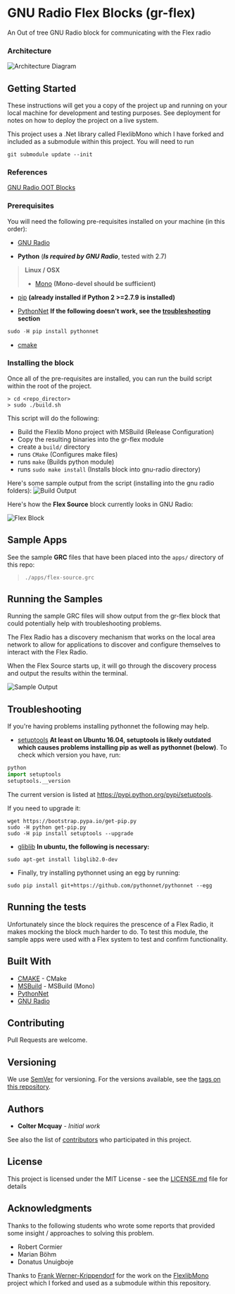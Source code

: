 
# GNU Radio Flex Blocks (gr-flex)

An Out of tree GNU Radio block for communicating with the Flex radio

### Architecture

![Architecture Diagram](https://cdn.rawgit.com/cjam/gr-flex/master/images/architecture.svg)


## Getting Started

These instructions will get you a copy of the project up and running on your local machine for development and testing purposes. See deployment for notes on how to deploy the project on a live system.

This project uses a .Net library called FlexlibMono which I have forked and included as a submodule within this project.  You will need to run

`git submodule update --init`

### References

[GNU Radio OOT Blocks](https://wiki.gnuradio.org/index.php/OutOfTreeModules)

### Prerequisites

You will need the following pre-requisites installed on your machine (in this order):

- [GNU Radio](https://wiki.gnuradio.org/index.php/InstallingGR)

- **Python** (***Is required by GNU Radio***, tested with 2.7)

> **Linux / OSX**
> - [Mono](http://www.mono-project.com/download/) **(Mono-devel should be sufficient)**

- [pip](https://pip.pypa.io/en/stable/installing/) **(already installed if Python 2 >=2.7.9 is installed)**

- [PythonNet] **If the following doesn't work, see the [troubleshooting](#troubleshooting) section**
```python
sudo -H pip install pythonnet
```

- [cmake](cmake.org)

### Installing the block

Once all of the pre-requisites are installed, you can run the build script within the root of the project.

```
> cd <repo_director>
> sudo ./build.sh
```
This script will do the following:

- Build the Flexlib Mono project with MSBuild (Release Configuration)
- Copy the resulting binaries into the gr-flex module
- create a `build/` directory
- runs `CMake`  (Configures make files)
- runs `make`   (Builds python module)
- runs `sudo make install`  (Installs block into gnu-radio directory)

Here's some sample output from the script (installing into the gnu radio folders):
![Build Output](./images/build-output.png)

Here's how the **Flex Source** block currently looks in GNU Radio:

![Flex Block](./images/flex-source-block.png)

## Sample Apps
See the sample **GRC** files that have been placed into the `apps/` directory of this repo:

> `./apps/flex-source.grc`

## Running the Samples

Running the sample GRC files will show output from the gr-flex block that could potentially help with troubleshooting problems.

The Flex Radio has a discovery mechanism that works on the local area network to allow for applications to discover and configure themselves to interact with the Flex Radio.  

When the Flex Source starts up, it will go through the discovery process and output the results within the terminal.

![Sample Output](./images/sample-output.png)

## Troubleshooting
If you're having problems installing pythonnet the following may help.

- [setuptools](pypi.python.org/pypi/setuptools) **At least on Ubuntu 16.04, setuptools is likely outdated which causes problems installing pip as well as pythonnet (below)**. To check which version you have, run:
```python
python
import setuptools
setuptools.__version
```
The current version is listed at https://pypi.python.org/pypi/setuptools.

If you need to upgrade it:
```
wget https://bootstrap.pypa.io/get-pip.py
sudo -H python get-pip.py
sudo -H pip install setuptools --upgrade
```

- [gliblib](https://packages.ubuntu.com/xenial/libglib2.0-dev) **In ubuntu, the following is necessary:**
```
sudo apt-get install libglib2.0-dev
```

- Finally, try installing pythonnet using an egg by running:
```
sudo pip install git+https://github.com/pythonnet/pythonnet --egg
```

## Running the tests

Unfortunately since the block requires the prescence of a Flex Radio, it makes mocking the block much harder to do.  To test this module, the sample apps were used with a Flex system to test and confirm functionality.

## Built With

* [CMAKE](https://cmake.org/) - CMake
* [MSBuild](http://www.mono-project.com/docs/tools+libraries/tools/xbuild/) - MSBuild (Mono)
* [PythonNet]
* [GNU Radio]

## Contributing

Pull Requests are welcome.

## Versioning

We use [SemVer](http://semver.org/) for versioning. For the versions available, see the [tags on this repository](https://github.com/your/project/tags).

## Authors

* **Colter Mcquay** - *Initial work*

See also the list of [contributors](https://github.com/your/project/contributors) who participated in this project.

## License

This project is licensed under the MIT License - see the [LICENSE.md](LICENSE.md) file for details

## Acknowledgments

Thanks to the following students who wrote some reports that provided some insight / approaches to solving this problem.

- Robert Cormier
- Marian Böhm
- Donatus Unuigboje

Thanks to [Frank Werner-Krippendorf](https://github.com/krippendorf) for the work on the [FlexlibMono](https://github.com/krippendorf/FlexlibMono) project which I forked and used as a submodule within this repository.

[GNU Radio]: https://wiki.gnuradio.org/index.php/InstallingGR "GNU Radio"
[PythonNet]: https://pythonnet.github.io/ "Python.Net"
[Mono]: http://www.mono-project.com/download/ "Mono"
